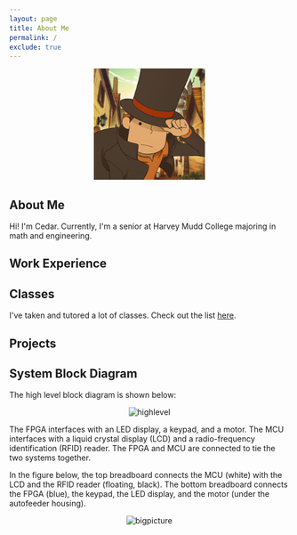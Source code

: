 ```yaml
---
layout: page
title: About Me
permalink: /
exclude: true
---
```


<div style="text-align: center">
  <img src="./assets/img/Logo.png" alt="logo" width="200" />
</div>

## About Me

Hi! I'm Cedar. Currently, I'm a senior at Harvey Mudd College majoring in math and engineering.

## Work Experience

## Classes

I've taken and tutored a lot of classes. Check out the list [here](https://cturek.github.io/home/Classes.html).

## Projects



## System Block Diagram

The high level block diagram is shown below:

<div style="text-align: center">
  <img src="assets/schematics/highlevel.jpg" alt="highlevel" width="500" />
</div>

The FPGA interfaces with an LED display, a keypad, and a motor. The MCU interfaces with a liquid crystal display (LCD) and a radio-frequency identification (RFID) reader. The FPGA and MCU are connected to tie the two systems together. 

In the figure below, the top breadboard connects the MCU (white) with the LCD and the RFID reader (floating, black). The bottom breadboard connects the FPGA (blue), the keypad, the LED display, and the motor (under the autofeeder housing).
<div style="text-align: center">
  <img src="assets/img/bigpicture.jpg" alt="bigpicture" width="1000" />
</div>
